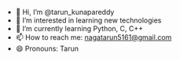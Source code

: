 - 👋 Hi, I’m @tarun_kunapareddy
- 👀 I’m interested in learning new technologies
- 🌱 I’m currently learning Python, C, C++
- 📫 How to reach me: nagatarun5161@gmail.com
- 😄 Pronouns: Tarun
  

<!---
tarun5161/tarun5161 is a ✨ special ✨ repository because its `README.md` (this file) appears on your GitHub profile.
You can click the Preview link to take a look at your changes.
--->
